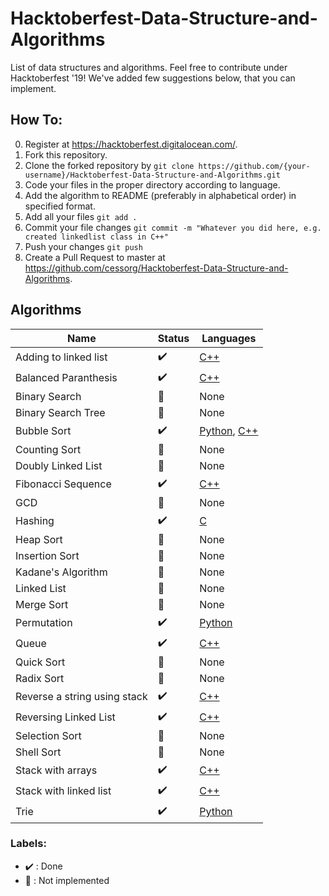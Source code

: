 # Hacktoberfest-Data-Structure-and-Algorithms
List of data structures and algorithms. Feel free to contribute under Hacktoberfest '19! We've added few suggestions below, that you can implement.

## How To:

0. Register at https://hacktoberfest.digitalocean.com/. 
1. Fork this repository.
2. Clone the forked repository by `git clone https://github.com/{your-username}/Hacktoberfest-Data-Structure-and-Algorithms.git`
3. Code your files in the proper directory according to language.
4. Add the algorithm to README (preferably in alphabetical order) in specified format.
5. Add all your files `git add .`
6. Commit your file changes `git commit -m "Whatever you did here, e.g. created linkedlist class in C++"`
7. Push your changes `git push`
8. Create a Pull Request to master at https://github.com/cessorg/Hacktoberfest-Data-Structure-and-Algorithms.

## Algorithms

Name | Status | Languages
------------ | ------------- | -------------
Adding to linked list | :heavy_check_mark: | [C++](C++/LinkedList/linked_list_add.cpp)
Balanced Paranthesis | :heavy_check_mark: | [C++](C++/Stack/balanced_paranthesis.cpp)
Binary Search | :rocket: | None
Binary Search Tree | :rocket: | None
Bubble Sort | :heavy_check_mark: | [Python](Python/BubbleSort.py), [C++](C++/BubbleSort.cpp)
Counting Sort | :rocket: | None
Doubly Linked List | :rocket: | None
Fibonacci Sequence | :heavy_check_mark: | [C++](C++/Dynamic%20Programming/fib_with_bottomup_approach.cpp)
GCD | :rocket: | None
Hashing | :heavy_check_mark: | [C](C/Hashing/hashing.c)
Heap Sort | :rocket: | None
Insertion Sort | :rocket: | None
Kadane's Algorithm | :rocket: | None
Linked List | :rocket: | None
Merge Sort | :rocket: | None
Permutation | :heavy_check_mark: | [Python](Python/permutation.py)
Queue | :heavy_check_mark: | [C++](C++/Queue)
Quick Sort | :rocket: | None
Radix Sort | :rocket: | None
Reverse a string using stack | :heavy_check_mark: | [C++](C++/Stack/Reverse%20a%20string%20using%20stack.cpp)
Reversing Linked List | :heavy_check_mark: | [C++](C++/LinkedList/ReverseList_Recursion.cpp)
Selection Sort | :rocket: | None
Shell Sort | :rocket: | None
Stack with arrays | :heavy_check_mark: | [C++](C++/Stack/stack_with_arrays.cpp)
Stack with linked list | :heavy_check_mark: | [C++](C++/Stack/stack_with_linked_list.cpp)
Trie | :heavy_check_mark: | [Python](Python/trie.py)

### Labels:

* :heavy_check_mark: : Done
* :rocket: : Not implemented
